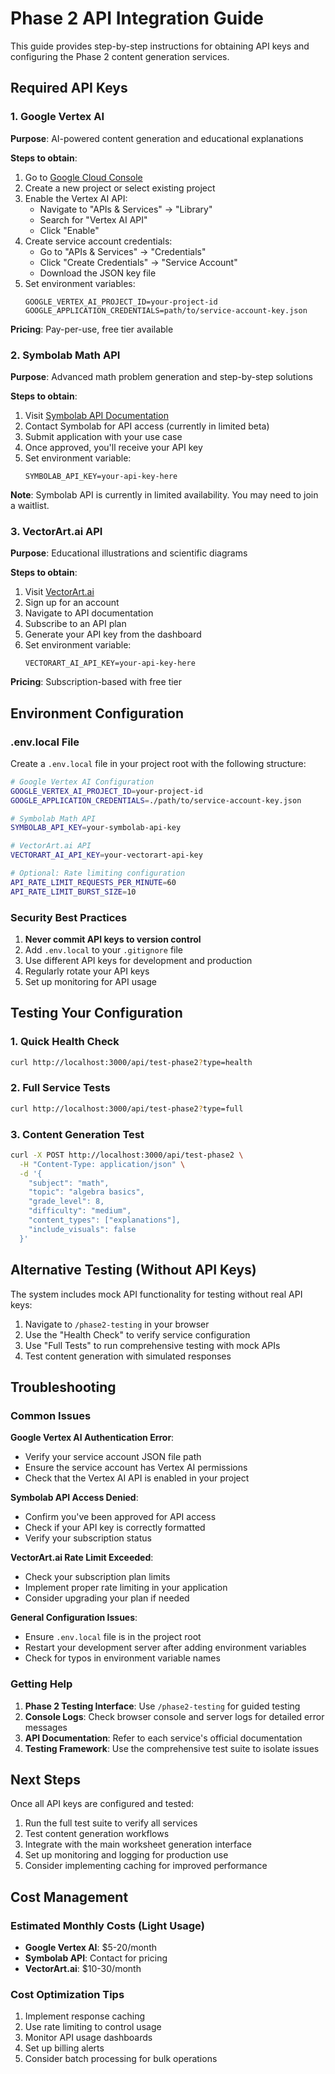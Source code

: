 # Phase 2 API Integration Guide

This guide provides step-by-step instructions for obtaining API keys and configuring the Phase 2 content generation services.

## Required API Keys

### 1. Google Vertex AI
**Purpose**: AI-powered content generation and educational explanations

**Steps to obtain**:
1. Go to [Google Cloud Console](https://console.cloud.google.com)
2. Create a new project or select existing project
3. Enable the Vertex AI API:
   - Navigate to "APIs & Services" → "Library"
   - Search for "Vertex AI API"
   - Click "Enable"
4. Create service account credentials:
   - Go to "APIs & Services" → "Credentials"
   - Click "Create Credentials" → "Service Account"
   - Download the JSON key file
5. Set environment variables:
   ```
   GOOGLE_VERTEX_AI_PROJECT_ID=your-project-id
   GOOGLE_APPLICATION_CREDENTIALS=path/to/service-account-key.json
   ```

**Pricing**: Pay-per-use, free tier available

### 2. Symbolab Math API
**Purpose**: Advanced math problem generation and step-by-step solutions

**Steps to obtain**:
1. Visit [Symbolab API Documentation](https://symbolab.com/api)
2. Contact Symbolab for API access (currently in limited beta)
3. Submit application with your use case
4. Once approved, you'll receive your API key
5. Set environment variable:
   ```
   SYMBOLAB_API_KEY=your-api-key-here
   ```

**Note**: Symbolab API is currently in limited availability. You may need to join a waitlist.

### 3. VectorArt.ai API
**Purpose**: Educational illustrations and scientific diagrams

**Steps to obtain**:
1. Visit [VectorArt.ai](https://vectorart.ai)
2. Sign up for an account
3. Navigate to API documentation
4. Subscribe to an API plan
5. Generate your API key from the dashboard
6. Set environment variable:
   ```
   VECTORART_AI_API_KEY=your-api-key-here
   ```

**Pricing**: Subscription-based with free tier

## Environment Configuration

### .env.local File
Create a `.env.local` file in your project root with the following structure:

```bash
# Google Vertex AI Configuration
GOOGLE_VERTEX_AI_PROJECT_ID=your-project-id
GOOGLE_APPLICATION_CREDENTIALS=./path/to/service-account-key.json

# Symbolab Math API
SYMBOLAB_API_KEY=your-symbolab-api-key

# VectorArt.ai API
VECTORART_AI_API_KEY=your-vectorart-api-key

# Optional: Rate limiting configuration
API_RATE_LIMIT_REQUESTS_PER_MINUTE=60
API_RATE_LIMIT_BURST_SIZE=10
```

### Security Best Practices
1. **Never commit API keys to version control**
2. Add `.env.local` to your `.gitignore` file
3. Use different API keys for development and production
4. Regularly rotate your API keys
5. Set up monitoring for API usage

## Testing Your Configuration

### 1. Quick Health Check
```bash
curl http://localhost:3000/api/test-phase2?type=health
```

### 2. Full Service Tests
```bash
curl http://localhost:3000/api/test-phase2?type=full
```

### 3. Content Generation Test
```bash
curl -X POST http://localhost:3000/api/test-phase2 \
  -H "Content-Type: application/json" \
  -d '{
    "subject": "math",
    "topic": "algebra basics",
    "grade_level": 8,
    "difficulty": "medium",
    "content_types": ["explanations"],
    "include_visuals": false
  }'
```

## Alternative Testing (Without API Keys)

The system includes mock API functionality for testing without real API keys:

1. Navigate to `/phase2-testing` in your browser
2. Use the "Health Check" to verify service configuration
3. Use "Full Tests" to run comprehensive testing with mock APIs
4. Test content generation with simulated responses

## Troubleshooting

### Common Issues

**Google Vertex AI Authentication Error**:
- Verify your service account JSON file path
- Ensure the service account has Vertex AI permissions
- Check that the Vertex AI API is enabled in your project

**Symbolab API Access Denied**:
- Confirm you've been approved for API access
- Check if your API key is correctly formatted
- Verify your subscription status

**VectorArt.ai Rate Limit Exceeded**:
- Check your subscription plan limits
- Implement proper rate limiting in your application
- Consider upgrading your plan if needed

**General Configuration Issues**:
- Ensure `.env.local` file is in the project root
- Restart your development server after adding environment variables
- Check for typos in environment variable names

### Getting Help

1. **Phase 2 Testing Interface**: Use `/phase2-testing` for guided testing
2. **Console Logs**: Check browser console and server logs for detailed error messages
3. **API Documentation**: Refer to each service's official documentation
4. **Testing Framework**: Use the comprehensive test suite to isolate issues

## Next Steps

Once all API keys are configured and tested:

1. Run the full test suite to verify all services
2. Test content generation workflows
3. Integrate with the main worksheet generation interface
4. Set up monitoring and logging for production use
5. Consider implementing caching for improved performance

## Cost Management

### Estimated Monthly Costs (Light Usage)
- **Google Vertex AI**: $5-20/month
- **Symbolab API**: Contact for pricing
- **VectorArt.ai**: $10-30/month

### Cost Optimization Tips
1. Implement response caching
2. Use rate limiting to control usage
3. Monitor API usage dashboards
4. Set up billing alerts
5. Consider batch processing for bulk operations